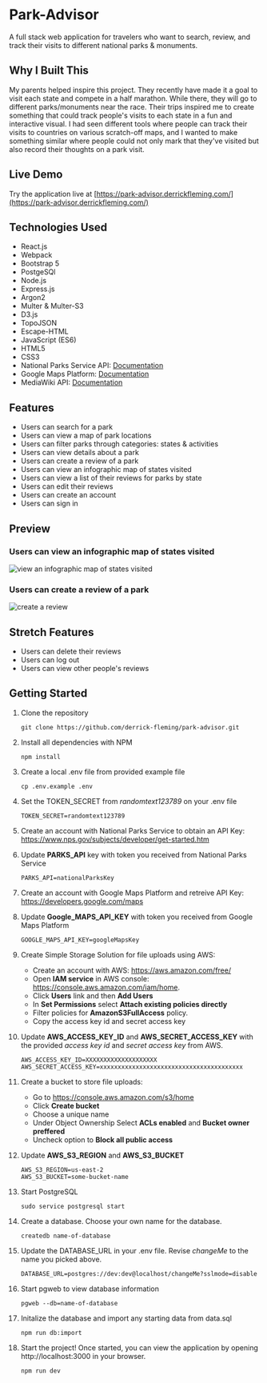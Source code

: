 # Park-Advisor

A full stack web application for travelers who want to search, review, and track their visits to different national parks & monuments.

## Why I Built This

My parents helped inspire this project. They recently have made it a goal to visit each state and compete in a half marathon. While there, they will go to different parks/monuments near the race. Their trips inspired me to create something that could track people's visits to each state in a fun and interactive visual. I had seen different tools where people can track their visits to countries on various scratch-off maps, and I wanted to make something similar where people could not only mark that they've visited but also record their thoughts on a park visit.

## Live Demo

Try the application live at [https://park-advisor.derrickfleming.com/](https://park-advisor.derrickfleming.com/)

## Technologies Used

- React.js
- Webpack
- Bootstrap 5
- PostgeSQl
- Node.js
- Express.js
- Argon2
- Multer & Multer-S3
- D3.js
- TopoJSON
- Escape-HTML
- JavaScript (ES6)
- HTML5
- CSS3
- National Parks Service API: [Documentation](https://www.nps.gov/subjects/developer/api-documentation.htm)
- Google Maps Platform: [Documentation](https://developers.google.com/maps)
- MediaWiki API: [Documentation](https://www.mediawiki.org/wiki/API:Main_page)

## Features

- Users can search for a park
- Users can view a map of park locations
- Users can filter parks through categories: states & activities
- Users can view details about a park
- Users can create a review of a park
- Users can view an infographic map of states visited
- Users can view a list of their reviews for parks by state
- Users can edit their reviews
- Users can create an account
- Users can sign in

## Preview

### Users can view an infographic map of states visited
![view an infographic map of states visited](/server/public/images/user-view-infographic.gif)

### Users can create a review of a park
![create a review](/server/public/images/user-write-reviews.gif)

## Stretch Features
- Users can delete their reviews
- Users can log out
- Users can view other people's reviews

## Getting Started
1. Clone the repository
    ```shell
    git clone https://github.com/derrick-fleming/park-advisor.git
    ```
2. Install all dependencies with NPM
    ```shell
    npm install
    ```
3. Create a local .env file from provided example file
    ```shell
    cp .env.example .env
    ```
4. Set the TOKEN_SECRET from *randomtext123789* on your .env file
    ```shell
    TOKEN_SECRET=randomtext123789
    ```
5. Create an account with National Parks Service to obtain an API Key: https://www.nps.gov/subjects/developer/get-started.htm

6. Update **PARKS_API** key with token you received from National Parks Service
    ```shell
    PARKS_API=nationalParksKey
    ```

7. Create an account with Google Maps Platform and retreive API Key: https://developers.google.com/maps


8. Update **Google_MAPS_API_KEY** with token you received from Google Maps Platform
    ```shell
    GOOGLE_MAPS_API_KEY=googleMapsKey
    ```

9. Create Simple Storage Solution for file uploads using AWS:
    -  Create an account with AWS: https://aws.amazon.com/free/
    -  Open **IAM service** in AWS console:  https://console.aws.amazon.com/iam/home.
    - Click **Users** link and then **Add Users**
    - In **Set Permissions** select **Attach existing policies directly**
    - Filter policies for **AmazonS3FullAccess** policy.
    - Copy the access key id and secret access key

10. Update **AWS_ACCESS_KEY_ID** and **AWS_SECRET_ACCESS_KEY** with the provided *access key id* and *secret access key* from AWS.

    ```shell
    AWS_ACCESS_KEY_ID=XXXXXXXXXXXXXXXXXXXX
    AWS_SECRET_ACCESS_KEY=xxxxxxxxxxxxxxxxxxxxxxxxxxxxxxxxxxxxxxxx
    ```

10. Create a bucket to store file uploads:
    - Go to https://console.aws.amazon.com/s3/home
    - Click **Create bucket**
    - Choose a unique name
    - Under Object Ownership Select **ACLs enabled** and **Bucket owner preffered**
    - Uncheck option to **Block all public access**

10. Update **AWS_S3_REGION** and **AWS_S3_BUCKET**
    ```shell
    AWS_S3_REGION=us-east-2
    AWS_S3_BUCKET=some-bucket-name
    ```

5. Start PostgreSQL
    ```shell
    sudo service postgresql start
    ```

6. Create a database. Choose your own name for the database.
    ```shell
    createdb name-of-database
    ```

7. Update the DATABASE_URL in your .env file. Revise *changeMe* to the name you picked above.
    ```shell
    DATABASE_URL=postgres://dev:dev@localhost/changeMe?sslmode=disable
    ```

8. Start pgweb to view database information
    ```shell
    pgweb --db=name-of-database
    ```

9. Initalize the database and import any starting data from data.sql
    ```shell
    npm run db:import
    ```

10. Start the project! Once started, you can view the application by opening http://localhost:3000 in your browser.
    ```shell
    npm run dev
    ```
